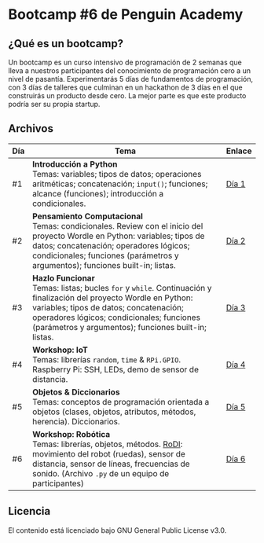 # Bootcamp #6 de Penguin Academy

## ¿Qué es un bootcamp?
Un bootcamp es un curso intensivo de programación de 2 semanas que lleva a nuestros participantes del conocimiento de programación cero a un nivel de pasantía. Experimentarás 5 días de fundamentos de programación, con 3 días de talleres que culminan en un hackathon de 3 días en el que construirás un producto desde cero. La mejor parte es que este producto podría ser su propia startup.

## Archivos
| Día | Tema | Enlace |
| --- | --- | --- |
| #1 | **Introducción a Python** <br> Temas: variables; tipos de datos; operaciones aritméticas; concatenación; `input()`; funciones; alcance (funciones); introducción a condicionales.| [Día 1](https://github.com/penguin-academy/bootcamp-6/blob/main/dia1.ipynb) |
| #2 | **Pensamiento Computacional** <br> Temas: condicionales. Review con el inicio del proyecto Wordle en Python: variables; tipos de datos; concatenación; operadores lógicos; condicionales; funciones (parámetros y argumentos); funciones built-in; listas.| [Día 2](https://github.com/penguin-academy/bootcamp-6/blob/main/dia2.ipynb) |
| #3 | **Hazlo Funcionar** <br> Temas: listas; bucles `for` y `while`. Continuación y finalización del proyecto Wordle en Python: variables; tipos de datos; concatenación; operadores lógicos; condicionales; funciones (parámetros y argumentos); funciones built-in; listas.| [Día 3](https://github.com/penguin-academy/bootcamp-6/blob/main/dia3.ipynb) |
| #4 | **Workshop: IoT** <br> Temas: librerías `random`, `time` & `RPi.GPIO`. Raspberry Pi: SSH, LEDs, demo de sensor de distancia. | [Día 4](https://github.com/penguin-academy/bootcamp-6/tree/main/dia4) |
| #5 | **Objetos & Diccionarios** <br> Temas: conceptos de programación orientada a objetos (clases, objetos, atributos, métodos, herencia). Diccionarios. | [Día 5](https://github.com/penguin-academy/bootcamp-6/blob/main/dia5.ipynb) |
| #6 | **Workshop: Robótica** <br> Temas: librerías, objetos, métodos. [RoDI](https://github.com/rodibot): movimiento del robot (ruedas), sensor de distancia, sensor de líneas, frecuencias de sonido. (Archivo `.py` de un equipo de participantes)| [Día 6](https://github.com/penguin-academy/bootcamp-6/blob/main/dia6.py) |

## Licencia
El contenido está licenciado bajo GNU General Public License v3.0.
